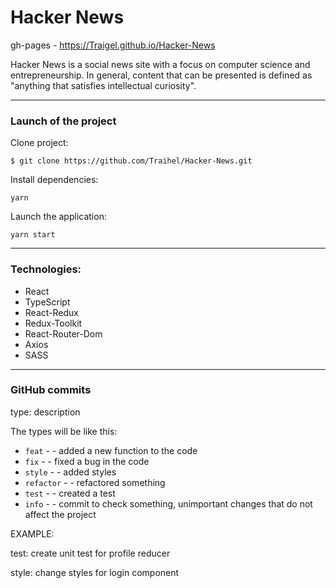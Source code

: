 # Hacker News

gh-pages - https://Traigel.github.io/Hacker-News

Hacker News is a social news site with a focus on computer science and
entrepreneurship. In general, content that can be presented is defined as "anything that satisfies intellectual
curiosity".

---

### Launch of the project

Clone project:

```
$ git clone https://github.com/Traihel/Hacker-News.git
```

Install dependencies:

```
yarn
```

Launch the application:

```
yarn start
```

---

### Technologies:

- React
- TypeScript
- React-Redux
- Redux-Toolkit
- React-Router-Dom
- Axios
- SASS

---

### GitHub commits

type: description

The types will be like this:

- `feat` - - added a new function to the code
- `fix` - - fixed a bug in the code
- `style` - - added styles
- `refactor` - - refactored something
- `test` - - created a test
- `info` - - commit to check something, unimportant changes that do not affect the project

EXAMPLE:

test: create unit test for profile reducer

style: change styles for login component